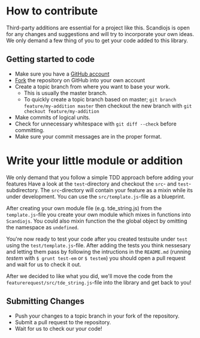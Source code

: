# How to contribute

Third-party additions are essential for a project like this. Scandiojs is open for any changes and suggestions and will try to incorporate your own ideas.
We only demand a few thing of you to get your code added to this library.

## Getting started to code

* Make sure you have a [GitHub account](https://github.com/signup/free)
* [Fork](https://github.com/scandio/scandiojs/fork) the repository on GitHub into your own account
* Create a topic branch from where you want to base your work.
  * This is usually the master branch.
  * To quickly create a topic branch based on master; `git branch
    feature/my-addition master` then checkout the new branch with `git checkout feature/my-addition`
* Make commits of logical units.
* Check for unnecessary whitespace with `git diff --check` before committing.
* Make sure your commit messages are in the proper format.

# Write your little module or addition

We only demand that you follow a simple TDD approach before adding your features
Have a look at the `test`-directory and checkout the `src`- and `test`-subdirectory. The `src`-directory will contain your feature as a mixin while its under development. You can use the `src/template.js`-file as a blueprint.

After creating your own module file (e.g. tde_string.js) from the `template.js`-file you create your own module which mixes in functions into `Scandiojs`. You could also mixin function the the global object by omitting the namespace as `undefined`.

You're now ready to test your code after you created testsuite under `test` using the `test/template.js`-file. After adding the tests you think nessesary and letting them pass by following the intructions in the `README.md` (running *testem* with `$ grunt test-em` or `$ testem`) you should open a pull request and wait for us to check it out.

After we decided to like what you did, we'll move the code from the `featurerequest/src/tde_string.js`-file into the library and get back to you!

## Submitting Changes

* Push your changes to a topic branch in your fork of the repository.
* Submit a pull request to the repository.
* Wait for us to check our your code!